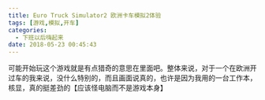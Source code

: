 ```yaml
---
title: Euro Truck Simulator2 欧洲卡车模拟2体验
tags: [游戏,模拟,开车]
categories:
  - 下班以后嗨起来
date: 2018-05-23 00:45:43
---
```

可能开始玩这个游戏就是有点猎奇的意思在里面吧。整体来说，对于一个在欧洲开过车的我来说，没什么特别的，而且画面说真的，也许是因为我用的一台工作本，核显，真的挺差劲的【应该怪电脑而不是游戏本身】
